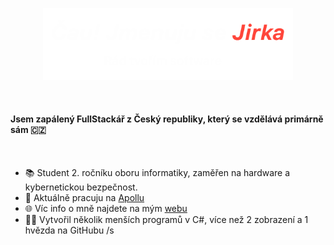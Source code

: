 <p align="center"><a href="https://h3xik.github.io"><img width="400px" alt="Čau! Jsem Jirka. Rád tvořím software :)" src="./images/ban.png" /></a></p>

<br />

#### Jsem zapálený FullStackář z Český republiky, který se vzdělává primárně sám 🇨🇿
<br />

- 📚 Student 2. ročníku oboru informatiky, zaměřen na hardware a kybernetickou bezpečnost.
- 🔭 Aktuálně pracuju na <a href="https://github.com/h3xik/Apollo">Apollu</a>
- 🌐 Víc info o mně najdete na mým <a href="https://h3xik.eu">webu</a>
- 💪🏻 Vytvořil několik menších programů v C#, více než 2 zobrazení a 1 hvězda na GitHubu /s

<br />

<!--
**h3xik/h3xik** is a ✨ _special_ ✨ repository because its `README.md` (this file) appears on your GitHub profile.

Here are some ideas to get you started:


- 🌱 I’m currently learning ...
- 👯 I’m looking to collaborate on ...
- 🤔 I’m looking for help with ...
- 💬 Ask me about ...
- 📫 How to reach me: ...
- 😄 Pronouns: ...
- ⚡ Fun fact: ...
-->
